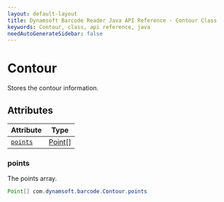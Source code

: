 ```yaml
---
layout: default-layout
title: Dynamsoft Barcode Reader Java API Reference - Contour Class
keywords: Contour, class, api reference, java
needAutoGenerateSidebar: false
---
```



# Contour
Stores the contour information.


## Attributes
  
| Attribute | Type |
|---------- | ---- |
| [`points`](#points) | [Point](Point.md)\[\] |
  
### points
The points array.
```java
Point[] com.dynamsoft.barcode.Contour.points

```  
